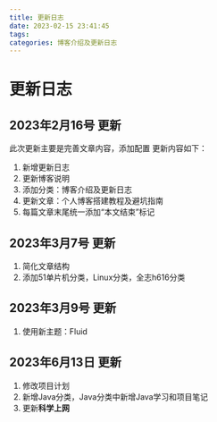 ```yaml
---
title: 更新日志
date: 2023-02-15 23:41:45
tags:
categories: 博客介绍及更新日志
---
```


# 更新日志


## 2023年2月16号 更新
此次更新主要是完善文章内容，添加配置
更新内容如下：
1. 新增更新日志
2. 更新博客说明
3. 添加分类：博客介绍及更新日志
4. 更新文章：个人博客搭建教程及避坑指南
5. 每篇文章末尾统一添加“本文结束”标记

## 2023年3月7号 更新
1. 简化文章结构
2. 添加51单片机分类，Linux分类，全志h616分类
## 2023年3月9号 更新
1. 使用新主题：Fluid

## 2023年6月13日 更新
1. 修改项目计划
2. 新增Java分类，Java分类中新增Java学习和项目笔记
3. 更新**科学上网**